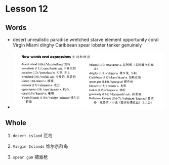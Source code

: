 # Lesson 12

## Words

- desert unrealistic paradise wretched starve element opportunity coral Virgin Miami dinghy Caribbean spear lobster tanker genuinely

- ![Words](../../../Images/Part3/02/words-12.png)

## Whole

1. `desert island` 荒岛

2. `Virgin Islands` 维尔京群岛

3. `spear gun` 捕渔枪
